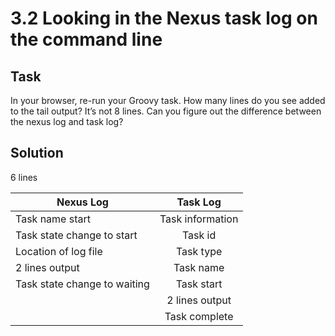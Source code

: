 # 3.2 Looking in the Nexus task log on the command line

## Task

In your browser, re-run your Groovy task. How many lines do you see added to the tail output? It’s not 8 lines. Can you figure out the difference between the nexus log and task log?

## Solution

6 lines

| Nexus Log                    | Task Log        |
| ---------------------------- |:---------------:|
| Task name start              | Task information| 
| Task state change to start   | Task id         | 
| Location of log file         | Task type       | 
| 2 lines output               | Task name       | 
| Task state change to waiting | Task start      | 
|                              | 2 lines output  | 
|                              | Task complete   | 